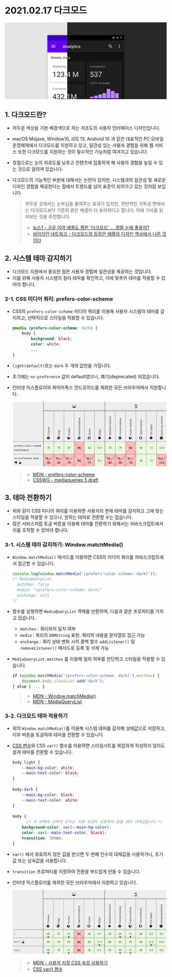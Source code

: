 # 2021.02.17 다크모드

![App screen transitioning from a light to a dark theme.](210217_박태웅_다크모드.assets/2dBw3e0xPpK37MzJ9pci2OySJiHhQCNY1RIHAYkJ5PBbBzApRNkbOgV0RCzsJw0VOOiiBxyoIc_QhbRxGiTw-DgHVc1-_NWaFJ0C=w1064-v0)



## 1. 다크모드란?

- 어두운 색상을 기본 배경색으로 하는 저조도의 사용자 인터페이스 디자인입니다.

- macOS Mojave, Window10, iOS 13, Android 10 과 같은 대표적인 PC·모바일 운영체제에서 다크모드를 지원하고 있고, 일관성 있는 사용자 경험을 위해 웹 서비스 또한 다크모드를 지원하는 것이 필수적인 기능처럼 여겨지고 있습니다.

- 장점으로는 눈의 피로도를 낮추고 컨텐츠에 집중하게 해 사용자 경험을 높일 수 있는 것으로 알려져 있습니다.

- 다크모드의 기능적인 부분에 대해서는 논란이 있지만, 시스템과의 일관성 및 새로운 디자인 경험을 제공한다는 점에서 트렌드를 넘어 표준이 되어가고 있는 것처럼 보입니다.

  > 어두운 곳에서는 눈부심을 줄여주는 효과가 있지만, 전반적인 가독성 면에서는 다크모드보다 기존의 밝은 배경이 더 유리하다고 합니다. 아래 기사를 읽어보는 것을 추천합니다.
  >
  > - [뉴스1 - 구글 이어 애플도 찜한 '다크모드' ... 정말 눈에 좋을까?](https://www.news1.kr/articles/?3638463)
  > - [바이라인 네트워크 - 다크모드의 등장은 애플의 디자인 역사에서 나온 것이다](https://byline.network/2019/06/07-10/)



## 2. 시스템 테마 감지하기

- 다크모드 지원에서 중요한 점은 사용자 경험에 일관성을 제공하는 것입니다.
- 이를 위해 사용자 시스템의 컬러 테마를 확인하고, 이에 맞추어 테마를 적용할 수 있어야 합니다.



### 2-1. CSS 미디어 쿼리: prefers-color-scheme

- CSS의 `prefers-color-scheme` 미디어 쿼리를 이용해 사용자 시스템의 테마를 감지하고, 선택적으로 스타일을 적용할 수 있습니다.

  ``` css
  @media (prefers-color-scheme: dark) {
      body {
          background: black;
          color: white;
          ...
  }
  ```

- `light(default)`또는 `dark` 두 개의 값만을 가집니다.

- 초기에는 `no-preference` 값이 default였으나, 폐기(deprecated) 되었습니다.

- 인터넷 익스플로러와 파이어폭스 안드로이드를 제외한 모든 브라우저에서 지원합니다.

  ![image-20210217134905043](210217_박태웅_다크모드.assets/image-20210217134905043.png)

  > - [MDN - prefers-color-scheme](https://developer.mozilla.org/ko/docs/Web/CSS/@media/prefers-color-scheme)
  > - [CSSWG - mediaqueries 5 draft](https://drafts.csswg.org/mediaqueries-5/#descdef-media-prefers-color-scheme)



## 3. 테마 전환하기

- 위와 같이 CSS 미디어 쿼리를 이용하면 사용자의 현재 테마를 감지하고 그에 맞는 스타일을 적용할 수 있으나, 원하는 테마로 전환할 수는 없습니다.
- 많은 서비스처럼 토글 버튼을 이용해 테마를 전환하기 위해서는 자바스크립트에서 이를 조작할 수 있어야 합니다.



### 3-1. 시스템 테마 감지하기: Window.matchMedia()

- `Window.matchMedia()` 메서드를 이용하면 CSS의 미디어 쿼리를 자바스크립트에서 접근할 수 있습니다.

  ``` js
  console.log(window.matchMedia('(prefers-color-scheme: dark)'));
  /* MediaQueryList 
  	matches: false
  	media: "(prefers-color-scheme: dark)"
  	onchange: null
  */
  ```

- 함수를 실행하면 `MediaQueryList` 객체를 반환하며, 다음과 같은 프로퍼티를 가지고 있습니다.

  - `matches`    : 쿼리와의 일치 여부
  - `media`        : 쿼리의 `DOMString` 표현. 쿼리의 내용을 문자열로 접근 가능
  - `onchange` : 쿼리 상태 변화 시의 콜백 함수
                             `addListener()` 및 `removeListener()` 메서드로 등록 및 삭제 가능

- `MediaQueryList.matches` 를 이용해 일치 여부를 판단하고 스타일을 적용할 수 있습니다.

  ``` js
  if (window.matchMedia('(prefers-color-scheme: dark)').matches) {
      document.body.classList.add('dark');
  } else { ... }
  ```

  > - [MDN - Window.matchMedia()](https://developer.mozilla.org/ko/docs/Web/API/Window/matchMedia)
  > - [MDN - MediaQueryList](https://developer.mozilla.org/en-US/docs/Web/API/MediaQueryList)



### 3-2. 다크모드 테마 적용하기

- 위의 `Window.matchMedia()`를 이용해 시스템 테마를 감지해 상태값으로 저장하고, 이후 버튼을 토글하여 테마를 전환할 수 있습니다.

- [CSS 변수](https://developer.mozilla.org/ko/docs/Web/CSS/Using_CSS_custom_properties)와 CSS `var()` 함수를 이용하면 스타일시트를 복잡하게 작성하지 않아도 쉽게 테마를 전환할 수 있습니다.

  ``` css
  body.light {
      --main-bg-color: white;
      --main-text-color: black;
  }
  
  body.dark {
      --main-bg-color: black;
      --main-text-color: white;
  }
  
  body {
    	/* 두 번째의 선택적 인수는 지정 속성이 유효하지 않을 때의 대체값입니다 */  
      background-color: var(--main-bg-color);
      color: var(--main-text-color, black);
      transition: 300ms;
  }
  ```

- `var()` 에서 유효하지 않은 값을 받으면 두 번째 인수의 대체값을 사용하거나, 초기값 또는 상속값을 사용합니다.

- `transition` 프로퍼티를 지정하여 전환을 부드럽게 만들 수 있습니다.

- 인터넷 익스플로러를 제외한 모든 브라우저에서 지원하고 있습니다.

  ![image-20210217154149125](210217_박태웅_다크모드.assets/image-20210217154149125.png)

  > - [MDN - 사용자 지정 CSS 속성 사용하기](https://developer.mozilla.org/ko/docs/Web/CSS/Using_CSS_custom_properties)
  > - [CSS var() 함수](https://developer.mozilla.org/ko/docs/Web/CSS/var())



